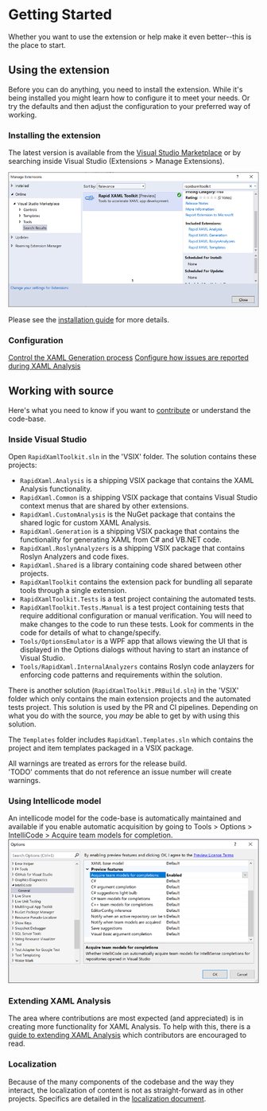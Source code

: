 # Getting Started

Whether you want to use the extension or help make it even better--this is the place to start.

## Using the extension

Before you can do anything, you need to install the extension.
While it's being installed you might learn how to configure it to meet your needs. Or try the defaults and then adjust the configuration to your preferred way of working.

### Installing the extension

The latest version is available from the [Visual Studio Marketplace](https://marketplace.visualstudio.com/items?itemName=MattLaceyLtd.RapidXamlToolkit) or by searching inside Visual Studio (Extensions > Manage Extensions).

![Manage Extensions search dialog showing the Rapid XAML Toolkit listing](./Assets/extension-search-dialog.png)

Please see the [installation guide](https://github.com/mrlacey/Rapid-XAML-Toolkit/blob/dev/docs/installation.md) for more details.

### Configuration

[Control the XAML Generation process](./configuration.md)
[Configure how issues are reported during XAML Analysis](./configuring-analysis.md)

## Working with source

Here's what you need to know if you want to [contribute](../CONTRIBUTING.md) or understand the code-base.

### Inside Visual Studio

Open `RapidXamlToolkit.sln` in the 'VSIX' folder.
The solution contains these projects:

- `RapidXaml.Analysis` is a shipping VSIX package that contains the XAML Analysis functionality.
- `RapidXaml.Common` is a shipping VSIX package that contains Visual Studio context menus that are shared by other extensions.
- `RapidXaml.CustomAnalysis` is the NuGet package that contains the shared logic for custom XAML Analysis.
- `RapidXaml.Generation` is a shipping VSIX package that contains the functionality for generating XAML from C# and VB.NET code.
- `RapidXaml.RoslynAnalyzers` is a shipping VSIX package that contains Roslyn Analyzers and code fixes.
- `RapidXaml.Shared` is a library containing code shared between other projects.
- `RapidXamlToolkit` contains the extension pack for bundling all separate tools through a single extension.
- `RapidXamlToolkit.Tests` is a test project containing the automated tests.
- `RapidXamlToolkit.Tests.Manual` is a test project containing tests that require additional configuration or manual verification. You will need to make changes to the code to run these tests. Look for comments in the code for details of what to change/specify.
- `Tools/OptionsEmulator` is a WPF app that allows viewing the UI that is displayed in the Options dialogs without having to start an instance of Visual Studio.
- `Tools/RapidXaml.InternalAnalyzers` contains Roslyn code anlayzers for enforcing code patterns and requirements within the solution.

There is another solution (`RapidXamlToolkit.PRBuild.sln`) in the 'VSIX' folder which only contains the main extension projects and the automated tests project. This solution is used by the PR and CI pipelines. Depending on what you do with the source, you _may_ be able to get by with using this solution.

The `Templates` folder includes `RapidXaml.Templates.sln` which contains the project and item templates packaged in a VSIX package.

All warnings are treated as errors for the release build.  
'TODO' comments that do not reference an issue number will create warnings.

### Using Intellicode model

An intellicode model for the code-base is automatically maintained and available if you enable automatic acquisition by going to Tools > Options > IntelliCode > Acquire team models for completion.  
![options setting for enabling intellicode model](./assets/enable-intellicode.png)

### Extending XAML Analysis

The area where contributions are most expected (and appreciated) is in creating more functionality for XAML Analysis. To help with this, there is a [guide to extending XAML Analysis](./extending-xaml-analysis.md) which contributors are encouraged to read.

### Localization

Because of the many components of the codebase and the way they interact, the localization of content is not as straight-forward as in other projects. Specifics are detailed in the [localization document](./localization.md).
